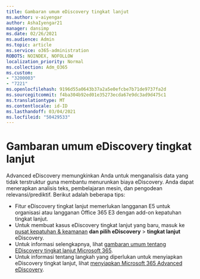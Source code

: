 ```yaml
---
title: Gambaran umum eDiscovery tingkat lanjut
ms.author: v-aiyengar
author: AshaIyengar21
manager: dansimp
ms.date: 02/26/2021
ms.audience: Admin
ms.topic: article
ms.service: o365-administration
ROBOTS: NOINDEX, NOFOLLOW
localization_priority: Normal
ms.collection: Adm_O365
ms.custom:
- "3200003"
- "7221"
ms.openlocfilehash: 9196d55a0643b37a2a5e0efcbe7b71de9737fa2d
ms.sourcegitcommit: f4ba304b92ed01e35273ecda67e9dc3ad9d475c1
ms.translationtype: MT
ms.contentlocale: id-ID
ms.lasthandoff: 03/04/2021
ms.locfileid: "50429533"
---
```

# <a name="overview-of-advanced-ediscovery"></a>Gambaran umum eDiscovery tingkat lanjut

Advanced eDiscovery memungkinkan Anda untuk menganalisis data yang tidak terstruktur guna membantu menurunkan biaya eDiscovery. Anda dapat menerapkan analisis teks, pembelajaran mesin, dan pengodean relevansi/prediktif. Berikut adalah beberapa tips:

- Fitur eDiscovery tingkat lanjut memerlukan langganan E5 untuk organisasi atau langganan Office 365 E3 dengan add-on kepatuhan tingkat lanjut.
- Untuk membuat kasus eDiscovery tingkat lanjut yang baru, masuk ke [pusat kepatuhan & keamanan](https://go.microsoft.com/fwlink/p/?linkid=2077143) **dan pilih eDiscovery**  >  **tingkat lanjut** eDiscovery.
- Untuk informasi selengkapnya, lihat [gambaran umum tentang EDiscovery tingkat lanjut Microsoft 365](https://go.microsoft.com/fwlink/?linkid=2101588).
- Untuk informasi tentang langkah yang diperlukan untuk menyiapkan eDiscovery tingkat lanjut, lihat [menyiapkan Microsoft 365 Advanced eDiscovery](https://go.microsoft.com/fwlink/?linkid=2122672).